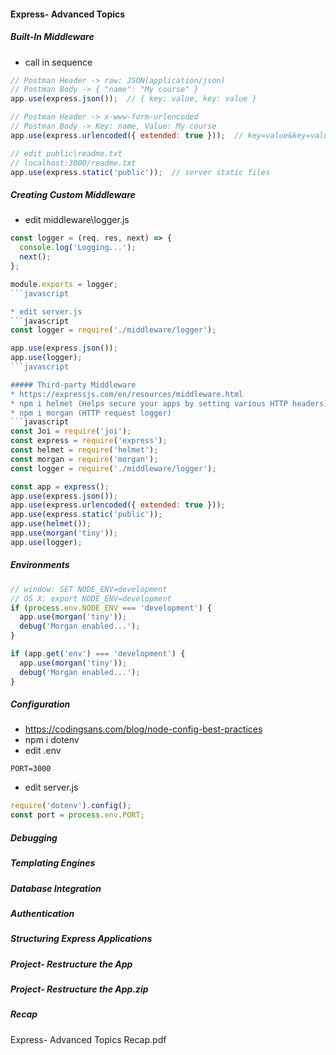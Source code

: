 #### Express- Advanced Topics

##### Built-In Middleware
* call in sequence
```javascript
// Postman Header -> raw: JSON(application/json)
// Postman Body -> { "name": "My course" }
app.use(express.json());  // { key: value, key: value }

// Postman Header -> x-www-form-urlencoded
// Postman Body -> Key: name, Value: My course
app.use(express.urlencoded({ extended: true }));  // key=value&key=value

// edit public\readme.txt
// localhost:3000/readme.txt
app.use(express.static('public'));  // server static files
```

##### Creating Custom Middleware
* edit middleware\logger.js
```javascript
const logger = (req, res, next) => {
  console.log('Logging...');
  next();
};

module.exports = logger;
```javascript

* edit server.js
```javascript
const logger = require('./middleware/logger');

app.use(express.json());
app.use(logger);
```javascript

##### Third-party Middleware
* https://expressjs.com/en/resources/middleware.html
* npm i helmet (Helps secure your apps by setting various HTTP headers)
* npm i morgan (HTTP request logger)
```javascript
const Joi = require('joi');
const express = require('express');
const helmet = require('helmet');
const morgan = require('morgan');
const logger = require('./middleware/logger');

const app = express();
app.use(express.json());
app.use(express.urlencoded({ extended: true }));
app.use(express.static('public'));
app.use(helmet());
app.use(morgan('tiny'));
app.use(logger);
```

##### Environments
```javascript
// window: SET NODE_ENV=development
// OS X: export NODE_ENV=development
if (process.env.NODE_ENV === 'development') {
  app.use(morgan('tiny'));
  debug('Morgan enabled...');
}

if (app.get('env') === 'development') {
  app.use(morgan('tiny'));
  debug('Morgan enabled...');
}
```

##### Configuration
* https://codingsans.com/blog/node-config-best-practices
* npm i dotenv 
* edit .env
```
PORT=3000
```
* edit server.js
```javascript
require('dotenv').config();
const port = process.env.PORT;
```

##### Debugging

##### Templating Engines

##### Database Integration

##### Authentication

##### Structuring Express Applications

##### Project- Restructure the App

##### Project- Restructure the App.zip

##### Recap
Express- Advanced Topics Recap.pdf
